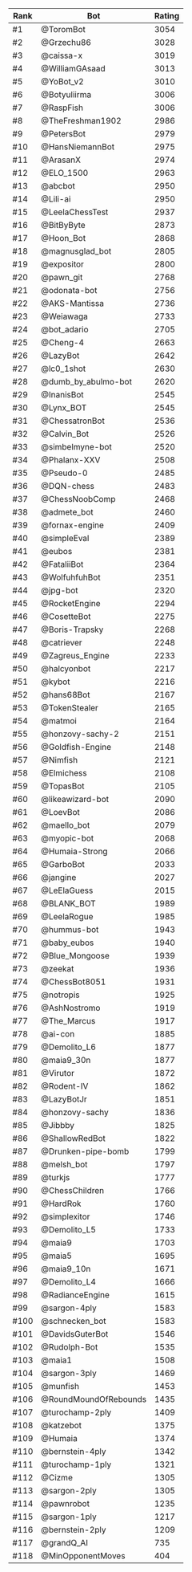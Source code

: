 Rank|Bot|Rating
---|---|---
#1|@ToromBot|3054
#2|@Grzechu86|3028
#3|@caissa-x|3019
#4|@WilliamGAsaad|3013
#5|@YoBot_v2|3010
#6|@Botyuliirma|3006
#7|@RaspFish|3006
#8|@TheFreshman1902|2986
#9|@PetersBot|2979
#10|@HansNiemannBot|2975
#11|@ArasanX|2974
#12|@ELO_1500|2963
#13|@abcbot|2950
#14|@Lili-ai|2950
#15|@LeelaChessTest|2937
#16|@BitByByte|2873
#17|@Hoon_Bot|2868
#18|@magnusglad_bot|2805
#19|@expositor|2800
#20|@pawn_git|2768
#21|@odonata-bot|2756
#22|@AKS-Mantissa|2736
#23|@Weiawaga|2733
#24|@bot_adario|2705
#25|@Cheng-4|2663
#26|@LazyBot|2642
#27|@lc0_1shot|2630
#28|@dumb_by_abulmo-bot|2620
#29|@InanisBot|2545
#30|@Lynx_BOT|2545
#31|@ChessatronBot|2536
#32|@Calvin_Bot|2526
#33|@simbelmyne-bot|2520
#34|@Phalanx-XXV|2508
#35|@Pseudo-0|2485
#36|@DQN-chess|2483
#37|@ChessNoobComp|2468
#38|@admete_bot|2460
#39|@fornax-engine|2409
#40|@simpleEval|2389
#41|@eubos|2381
#42|@FataliiBot|2364
#43|@WolfuhfuhBot|2351
#44|@jpg-bot|2320
#45|@RocketEngine|2294
#46|@CosetteBot|2275
#47|@Boris-Trapsky|2268
#48|@catriever|2248
#49|@Zagreus_Engine|2233
#50|@halcyonbot|2217
#51|@kybot|2216
#52|@hans68Bot|2167
#53|@TokenStealer|2165
#54|@matmoi|2164
#55|@honzovy-sachy-2|2151
#56|@Goldfish-Engine|2148
#57|@Nimfish|2121
#58|@Elmichess|2108
#59|@TopasBot|2105
#60|@likeawizard-bot|2090
#61|@LoevBot|2086
#62|@maello_bot|2079
#63|@myopic-bot|2068
#64|@Humaia-Strong|2066
#65|@GarboBot|2033
#66|@jangine|2027
#67|@LeElaGuess|2015
#68|@BLANK_BOT|1989
#69|@LeelaRogue|1985
#70|@hummus-bot|1943
#71|@baby_eubos|1940
#72|@Blue_Mongoose|1939
#73|@zeekat|1936
#74|@ChessBot8051|1931
#75|@notropis|1925
#76|@AshNostromo|1919
#77|@The_Marcus|1917
#78|@ai-con|1885
#79|@Demolito_L6|1877
#80|@maia9_30n|1877
#81|@Virutor|1872
#82|@Rodent-IV|1862
#83|@LazyBotJr|1851
#84|@honzovy-sachy|1836
#85|@Jibbby|1825
#86|@ShallowRedBot|1822
#87|@Drunken-pipe-bomb|1799
#88|@melsh_bot|1797
#89|@turkjs|1777
#90|@ChessChildren|1766
#91|@HardRok|1760
#92|@simplexitor|1746
#93|@Demolito_L5|1733
#94|@maia9|1703
#95|@maia5|1695
#96|@maia9_10n|1671
#97|@Demolito_L4|1666
#98|@RadianceEngine|1615
#99|@sargon-4ply|1583
#100|@schnecken_bot|1583
#101|@DavidsGuterBot|1546
#102|@Rudolph-Bot|1535
#103|@maia1|1508
#104|@sargon-3ply|1469
#105|@munfish|1453
#106|@RoundMoundOfRebounds|1435
#107|@turochamp-2ply|1409
#108|@katzebot|1375
#109|@Humaia|1374
#110|@bernstein-4ply|1342
#111|@turochamp-1ply|1321
#112|@Cizme|1305
#113|@sargon-2ply|1305
#114|@pawnrobot|1235
#115|@sargon-1ply|1217
#116|@bernstein-2ply|1209
#117|@grandQ_AI|735
#118|@MinOpponentMoves|404
